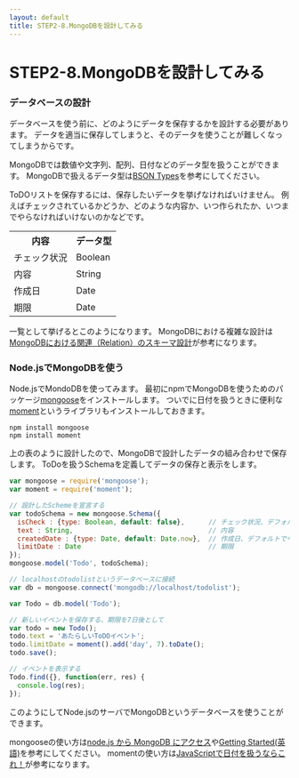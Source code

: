 ```yaml
---
layout: default
title: STEP2-8.MongoDBを設計してみる
---
```

# STEP2-8.MongoDBを設計してみる

### データベースの設計
データベースを使う前に、どのようにデータを保存するかを設計する必要があります。
データを適当に保存してしまうと、そのデータを使うことが難しくなってしまうからです。

MongoDBでは数値や文字列、配列、日付などのデータ型を扱うことができます。
MongoDBで扱えるデータ型は[BSON Types](http://docs.mongodb.org/manual/reference/bson-types/)を参考にしてください。

ToDOリストを保存するには、保存したいデータを挙げなければいけません。
例えばチェックされているかどうか、どのような内容か、いつ作られたか、いつまでやらなければいけないのかなどです。

<table>
<tr><th>内容</th><th>データ型</th></tr>
<tr><td>チェック状況</td><td>Boolean</td></tr>
<tr><td>内容</td><td>String</td></tr>
<tr><td>作成日</td><td>Date</td></tr>
<tr><td>期限</td><td>Date</td></tr>
</table>

一覧として挙げるとこのようになります。
MongoDBにおける複雑な設計は[MongoDBにおける関連（Relation）のスキーマ設計](http://masa-w.hatenablog.com/entry/20101130/1291084939)が参考になります。

### Node.jsでMongoDBを使う

Node.jsでMondoDBを使ってみます。
最初にnpmでMongoDBを使うためのパッケージ[mongoose]()をインストールします。
ついでに日付を扱うときに便利な[moment]()というライブラリもインストールしておきます。

```
npm install mongoose
npm install moment
```

上の表のように設計したので、MongoDBで設計したデータの組み合わせで保存します。
ToDoを扱うSchemaを定義してデータの保存と表示をします。

```js
var mongoose = require('mongoose');
var moment = require('moment');

// 設計したSchemeを宣言する
var todoSchema = new mongoose.Schema({
  isCheck : {type: Boolean, default: false},      // チェック状況、デフォルトでfalse
  text : String,                                  // 内容
  createdDate : {type: Date, default: Date.now},  // 作成日、デフォルトで今
  limitDate : Date                                // 期限
});
mongoose.model('Todo', todoSchema);

// localhostのtodolistというデータベースに接続
var db = mongoose.connect('mongodb://localhost/todolist');

var Todo = db.model('Todo');

// 新しいイベントを保存する、期限を7日後として
var todo = new Todo();
todo.text = 'あたらしいToDOイベント';
todo.limitDate = moment().add('day', 7).toDate();
todo.save();

// イベントを表示する
Todo.find({}, function(err, res) {
  console.log(res);
});
```
このようにしてNode.jsのサーバでMongoDBというデータベースを使うことができます。

mongooseの使い方は[node.js から MongoDB にアクセス](http://krdlab.hatenablog.com/entry/20110317/1300367785)や[Getting Started(英語)](http://mongoosejs.com/docs)を参考にしてください。
momentの使い方は[JavaScriptで日付を扱うならこれ！](http://blog.asial.co.jp/1158)が参考になります。
